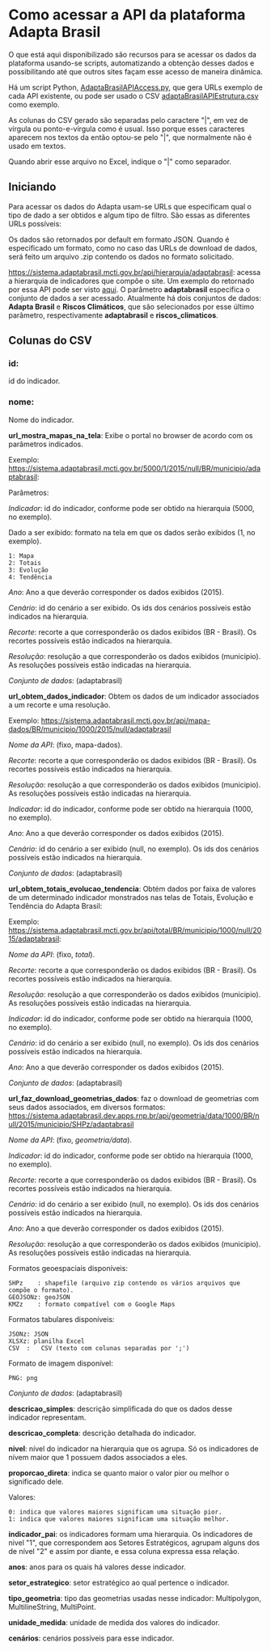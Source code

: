 # Como acessar a API da plataforma Adapta Brasil

O que está aqui disponibilizado são recursos para se acessar os dados da plataforma usando-se scripts, automatizando a obtenção desses dados e possibilitando até que outros sites façam esse acesso de maneira dinâmica.

Há um script Python, [AdaptaBrasilAPIAccess.py](AdaptaBrasilAPIAccess.py), que gera URLs exemplo de cada API existente, ou pode ser usado o CSV [adaptaBrasilAPIEstrutura.csv](adaptaBrasilAPIEstrutura.csv) como exemplo.

As colunas do CSV gerado são separadas pelo caractere "|", em vez de vírgula ou ponto-e-vírgula como é usual. Isso porque esses caracteres aparecem nos textos da então optou-se pelo "|", que normalmente não é usado em textos.

Quando abrir esse arquivo no Excel, indique o "|" como separador.

## Iniciando

Para acessar os dados do Adapta usam-se URLs que especificam qual o tipo de dado a ser obtidos e algum tipo de filtro. São essas as diferentes URLs possíveis:

Os dados são retornados por default em formato JSON. Quando é especificado um formato, como no caso das URLs de download de dados, será feito um arquivo .zip contendo os dados no formato solicitado.

https://sistema.adaptabrasil.mcti.gov.br/api/hierarquia/adaptabrasil: acessa a hierarquia de indicadores que compõe o site. Um exemplo do retornado por essa API pode ser visto [aqui](jsonsamples%2Fhierarchy.json).
O parâmetro **adaptabrasil** especifica o conjunto de dados a ser acessado. Atualmente há dois conjuntos de dados: **Adapta Brasil** e **Riscos Climáticos**, que são selecionados por esse último parâmetro, respectivamente **adaptabrasil** e **riscos_climaticos**.

## Colunas do CSV

### id:
id do ìndicador.

### nome: 
Nome do indicador.

**url_mostra_mapas_na_tela**: Exibe o portal no browser de acordo com os parâmetros indicados.

Exemplo: https://sistema.adaptabrasil.mcti.gov.br/5000/1/2015/null/BR/municipio/adaptabrasil: 

Parâmetros:

_Indicador_: id do indicador, conforme pode ser obtido na hierarquia (5000, no exemplo).

Dado a ser exibido: formato na tela em que os dados serão exibidos (1, no exemplo). 

    1: Mapa
    2: Totais
    3: Evolução
    4: Tendência

_Ano_: Ano a que deverão corresponder os dados exibidos (2015).

_Cenário_: id do cenário a ser exibido. Os ids dos cenários possíveis estão indicados na hierarquia. 

_Recorte_: recorte a que corresponderão os dados exibidos (BR - Brasil). Os recortes possíveis estão indicados na hierarquia.

_Resolução_: resolução a que corresponderão os dados exibidos (municipio). As resoluções possíveis estão indicadas na hierarquia.

_Conjunto de dados_: (adaptabrasil)

**url_obtem_dados_indicador**: Obtem os dados de um indicador associados a um recorte e uma resolução.

Exemplo: https://sistema.adaptabrasil.mcti.gov.br/api/mapa-dados/BR/municipio/1000/2015/null/adaptabrasil

_Nome da API_: (fixo, mapa-dados).

_Recorte_: recorte a que corresponderão os dados exibidos (BR - Brasil). Os recortes possíveis estão indicados na hierarquia.

_Resolução_: resolução a que corresponderão os dados exibidos (municipio). As resoluções possíveis estão indicadas na hierarquia.

_Indicador_: id do indicador, conforme pode ser obtido na hierarquia (1000, no exemplo).

_Ano_: Ano a que deverão corresponder os dados exibidos (2015).

_Cenário_: id do cenário a ser exibido (null, no exemplo). Os ids dos cenários possíveis estão indicados na hierarquia. 

_Conjunto de dados_: (adaptabrasil)

**url_obtem_totais_evolucao_tendencia**: Obtém dados por faixa de valores de um determinado indicador monstrados nas telas de Totais, Evolução e Tendência do Adapta Brasil:

Exemplo: https://sistema.adaptabrasil.mcti.gov.br/api/total/BR/municipio/1000/null/2015/adaptabrasil: 

_Nome da API_: (fixo, _total_).

_Recorte_: recorte a que corresponderão os dados exibidos (BR - Brasil). Os recortes possíveis estão indicados na hierarquia.

_Resolução_: resolução a que corresponderão os dados exibidos (municipio). As resoluções possíveis estão indicadas na hierarquia.

_Indicador_: id do indicador, conforme pode ser obtido na hierarquia (1000, no exemplo).

_Cenário_: id do cenário a ser exibido (null, no exemplo). Os ids dos cenários possíveis estão indicados na hierarquia. 

_Ano_: Ano a que deverão corresponder os dados exibidos (2015).

_Conjunto de dados_: (adaptabrasil)

**url_faz_download_geometrias_dados**: faz o download de geometrias com seus dados associados, em diversos formatos:
https://sistema.adaptabrasil.dev.apps.rnp.br/api/geometria/data/1000/BR/null/2015/municipio/SHPz/adaptabrasil

_Nome da API_: (fixo, _geometria/data_).

_Indicador_: id do indicador, conforme pode ser obtido na hierarquia (1000, no exemplo).

_Recorte_: recorte a que corresponderão os dados exibidos (BR - Brasil). Os recortes possíveis estão indicados na hierarquia.

_Cenário_: id do cenário a ser exibido (null, no exemplo). Os ids dos cenários possíveis estão indicados na hierarquia. 

_Ano_: Ano a que deverão corresponder os dados exibidos (2015).

_Resolução_: resolução a que corresponderão os dados exibidos (municipio). As resoluções possíveis estão indicadas na hierarquia.

Formatos geoespaciais disponíveis:

    SHPz    : shapefile (arquivo zip contendo os vários arquivos que compõe o formato).
    GEOJSONz: geoJSON
    KMZz    : formato compatível com o Google Maps

Formatos tabulares disponíveis:

    JSONz: JSON
    XLSXz: planilha Excel
    CSV  :   CSV (texto com colunas separadas por ';')

Formato de imagem disponível:

    PNG: png

_Conjunto de dados_: (adaptabrasil)

**descricao_simples**: descrição simplificada do que os dados desse indicador representam.

**descricao_completa**: descrição detalhada do indicador.

**nivel**: nível do indicador na hierarquia que os agrupa. Só os indicadores de nívem maior que 1 possuem dados associados a eles.

**proporcao_direta**: indica se quanto maior o valor pior ou melhor o significado dele.

Valores:

    0: indica que valores maiores significam uma situação pior.
    1: indica que valores maiores significam uma situação melhor.

**indicador_pai**: os indicadores formam uma hierarquia. Os indicadores de nivel "1", que correspondem aos Setores Estratégicos, agrupam alguns dos de nível "2" e assim por diante, e essa coluna expressa essa relação.

**anos**: anos para os quais há valores desse indicador.

**setor_estrategico**: setor estratégico ao qual pertence o indicador.

**tipo_geometria**: tipo das geometrias usadas nesse indicador: Multipolygon, MultilineString, MultiPoint.

**unidade_medida**: unidade de medida dos valores do indicador.

**cenários**: cenários possíveis para esse indicador.

